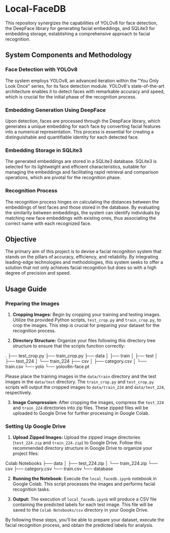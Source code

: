 # Local-FaceDB
This repository synergizes the capabilities of YOLOv8 for face detection, the DeepFace library for generating facial embeddings, and SQLite3 for embedding storage, establishing a comprehensive approach to facial recognition.

## System Components and Methodology

### Face Detection with YOLOv8

The system employs YOLOv8, an advanced iteration within the "You Only Look Once" series, for its face detection module. YOLOv8's state-of-the-art architecture enables it to detect faces with remarkable accuracy and speed, which is crucial for the initial phase of the recognition process.

### Embedding Generation Using DeepFace

Upon detection, faces are processed through the DeepFace library, which generates a unique embedding for each face by converting facial features into a numerical representation. This process is essential for creating a distinguishable and quantifiable identity for each detected face.

### Embedding Storage in SQLite3

The generated embeddings are stored in a SQLite3 database. SQLite3 is selected for its lightweight and efficient characteristics, suitable for managing the embeddings and facilitating rapid retrieval and comparison operations, which are pivotal for the recognition phase.

### Recognition Process

The recognition process hinges on calculating the distances between the embeddings of test faces and those stored in the database. By evaluating the similarity between embeddings, the system can identify individuals by matching new face embeddings with existing ones, thus associating the correct name with each recognized face.

## Objective

The primary aim of this project is to devise a facial recognition system that stands on the pillars of accuracy, efficiency, and reliability. By integrating leading-edge technologies and methodologies, this system seeks to offer a solution that not only achieves facial recognition but does so with a high degree of precision and speed.

## Usage Guide

### Preparing the Images

1. **Cropping Images:** Begin by cropping your training and testing images. Utilize the provided Python scripts, `test_crop.py` and `train_crop.py`, to crop the images. This step is crucial for preparing your dataset for the recognition process.

2. **Directory Structure:** Organize your files following this directory tree structure to ensure that the scripts function correctly:

.
├── test_crop.py
├── train_crop.py
├── data
│ ├── train
│ ├── test
│ ├── test_224
│ └── train_224
├── csv
│ ├── category.csv
│ └── train.csv
└── yolo
└── yolov8n-face.pt


Please place the training images in the `data/train` directory and the test images in the `data/test` directory. The `train_crop.py` and `test_crop.py` scripts will output the cropped images to `data/train_224` and `data/test_224`, respectively.

3. **Image Compression:** After cropping the images, compress the `test_224` and `train_224` directories into zip files. These zipped files will be uploaded to Google Drive for further processing in Google Colab.

### Setting Up Google Drive

1. **Upload Zipped Images:** Upload the zipped image directories (`test_224.zip` and `train_224.zip`) to Google Drive. Follow this recommended directory structure in Google Drive to organize your project files:

Colab Notebooks
├── data
│ ├── test_224.zip
│ └── train_224.zip
└── csv
├── category.csv
└── train.csv
└── database

2. **Running the Notebook:** Execute the `local_facedb.ipynb` notebook in Google Colab. This script processes the images and performs facial recognition tasks.

3. **Output:** The execution of `local_facedb.ipynb` will produce a CSV file containing the predicted labels for each test image. This file will be saved to the `Colab Notebooks/csv` directory in your Google Drive.

By following these steps, you'll be able to prepare your dataset, execute the facial recognition process, and obtain the predicted labels for analysis.


